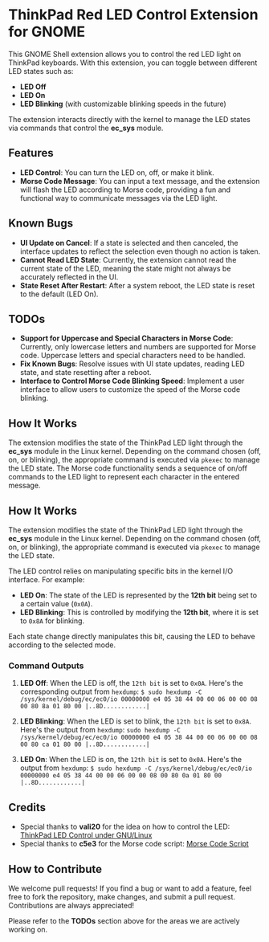 # ThinkPad Red LED Control Extension for GNOME

This GNOME Shell extension allows you to control the red LED light on ThinkPad keyboards. With this extension, you can toggle between different LED states such as:

- **LED Off**
- **LED On**
- **LED Blinking** (with customizable blinking speeds in the future)

The extension interacts directly with the kernel to manage the LED states via commands that control the **ec_sys** module.

## Features
- **LED Control**: You can turn the LED on, off, or make it blink.
- **Morse Code Message**: You can input a text message, and the extension will flash the LED according to Morse code, providing a fun and functional way to communicate messages via the LED light.

## Known Bugs
- **UI Update on Cancel**: If a state is selected and then canceled, the interface updates to reflect the selection even though no action is taken.
- **Cannot Read LED State**: Currently, the extension cannot read the current state of the LED, meaning the state might not always be accurately reflected in the UI.
- **State Reset After Restart**: After a system reboot, the LED state is reset to the default (LED On).

## TODOs
- **Support for Uppercase and Special Characters in Morse Code**: Currently, only lowercase letters and numbers are supported for Morse code. Uppercase letters and special characters need to be handled.
- **Fix Known Bugs**: Resolve issues with UI state updates, reading LED state, and state resetting after a reboot.
- **Interface to Control Morse Code Blinking Speed**: Implement a user interface to allow users to customize the speed of the Morse code blinking.

## How It Works
The extension modifies the state of the ThinkPad LED light through the **ec_sys** module in the Linux kernel. Depending on the command chosen (off, on, or blinking), the appropriate command is executed via `pkexec` to manage the LED state. The Morse code functionality sends a sequence of on/off commands to the LED light to represent each character in the entered message.

## How It Works
The extension modifies the state of the ThinkPad LED light through the **ec_sys** module in the Linux kernel. Depending on the command chosen (off, on, or blinking), the appropriate command is executed via `pkexec` to manage the LED state. 

The LED control relies on manipulating specific bits in the kernel I/O interface. For example:

- **LED On**: The state of the LED is represented by the **12th bit** being set to a certain value (`0x0A`).
- **LED Blinking**: This is controlled by modifying the **12th bit**, where it is set to `0x8A` for blinking.

Each state change directly manipulates this bit, causing the LED to behave according to the selected mode.

### Command Outputs

1. **LED Off**: When the LED is off, the `12th bit` is set to `0x0A`. Here's the corresponding output from `hexdump`:
``$ sudo hexdump -C /sys/kernel/debug/ec/ec0/io 00000000 e4 05 38 44 00 00 06 00 00 08 00 80 8a 01 80 00 |..8D............|``

2. **LED Blinking**: When the LED is set to blink, the `12th bit` is set to `0x8A`. Here's the output from `hexdump`:
``sudo hexdump -C /sys/kernel/debug/ec/ec0/io 00000000 e4 05 38 44 00 00 06 00 00 08 00 80 ca 01 80 00 |..8D............|``


3. **LED On**: When the LED is on, the `12th bit` is set to `0x0A`. Here's the output from `hexdump`:
``$ sudo hexdump -C /sys/kernel/debug/ec/ec0/io 00000000 e4 05 38 44 00 00 06 00 00 08 00 80 0a 01 80 00 |..8D............|``




## Credits
- Special thanks to **vali20** for the idea on how to control the LED: [ThinkPad LED Control under GNU/Linux](https://www.reddit.com/r/thinkpad/comments/7n8eyu/thinkpad_led_control_under_gnulinux/)
- Special thanks to **c5e3** for the Morse code script: [Morse Code Script](https://gist.github.com/c5e3/e0264a546b249b635349f2ee6c302f36)

## How to Contribute
We welcome pull requests! If you find a bug or want to add a feature, feel free to fork the repository, make changes, and submit a pull request. Contributions are always appreciated!

Please refer to the **TODOs** section above for the areas we are actively working on.

